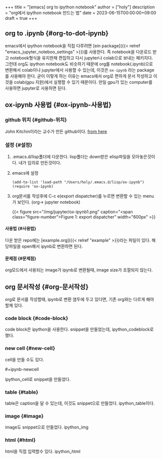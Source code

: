 +++
title = "[emacs] org to ipython notebook"
author = ["holy"]
description = "org에서 ipython notebook 만드는 법"
date = 2023-06-15T00:00:00+09:00
draft = true
+++

## org to .ipynb {#org-to-dot-ipynb}

emacs에서 ipython notebook을 직접 다루려면 [ein package]({{< relref "emacs_jupyter_noteboo_settings" >}})를 사용한다. 즉
notebook을 다운로드 받고 notebook형식을 유지한채 편집하고 다시
jupyter나 colab으로 보내는 패키지다. 그런데 org도 ipython notebook도
비슷하기 때문에 org를 notebook(.ipynb)으로 변환해서 colab이나
jupyter에서 사용할 수 있는데, 이것은 `ox-ipynb` 라는 package를 사용해야
한다. 굳이 이렇게 하는 이유는 emacs에서 org로 편하게 문서 작성하고 이것을
colab(gpu 지원)에서 실행할 수 있기 때문이다. 만일 gpu가 있는
computer를 사용하면 jupyter로 사용하면 된다.


## ox-ipynb 사용법 {#ox-ipynb-사용법}


### github 위치 {#github-위치}

John Kitchin이라는 교수가 만든 github이다. [from here](https://github.com/jkitchin/ox-ipynb)


### 설정 {#설정}

1.  .emacs.d/lisp폴더에 다운한다. lisp폴더는 down받은 elisp파일을
    모아놓은것이다. 내가 임의로 만든것이다.
2.  emacs에 설정
    ```emacs-lisp
    (add-to-list 'load-path "/Users/holy/.emacs.d/lisp/ox-ipynb")
    (require 'ox-ipynb)
    ```
3.  org문서를 작성후에 C-c e(export dispatcher)를 누르면 변환할 수
    있는 menu가 보인다. (org-&gt; jupyter notebook)

    <a id="figure--export dispatcher"></a>

    {{< figure src="/img/jupyter/ox-ipynb1.png" caption="<span class=\"figure-number\">Figure 1: </span>export dispatcher" width="600px" >}}


#### 사용법 {#사용법}

다운 받은 repo에는 [example.org]({{< relref "example" >}})라는 파일이 있다. 해당파일을 open해서
ipynb로 변환하면 된다.


#### 문제점 {#문제점}

org모드에서 사용되는 image가 ipynb로 변환될때, image size가 조절되지 않는다.


## org 문서작성 {#org-문서작성}

org로 문서를 작성할때, ipynb로 변환 염두에 두고 있다면, 기존 org와는
다르게 해야 할께 있다.


### code block {#code-block}

code block은 ipython을 사용한다. snippet을 만들었는데, ipython_codeblock로 했다.


### new cell {#new-cell}

cell을 만들 수도 있다.

<div class="verse">

#+ipynb-newcell<br />

</div>

ipython_cell로 snippet을 만들었다.


### table {#table}

table은 caption을 달 수 있는데, 이것도 snippet으로
만들었다. ipython_table이다.


### image {#image}

image도 snippet으로 만들었다. ipython_img


### html {#html}

html을 직접 입력할수 있다. ipython_html
